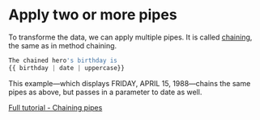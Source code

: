 # Apply two or more pipes

To transforme the data, we can apply multiple pipes. It is called [chaining](https://angular.io/guide/pipes), the same as in method chaining. 

```ts
The chained hero's birthday is
{{ birthday | date | uppercase}}
```
This example—which displays FRIDAY, APRIL 15, 1988—chains the same pipes as above, but passes in a parameter to date as well.

[Full tutorial - Chaining pipes](https://www.packtpub.com/mapt/book/web_development/9781785880230/11/ch11lvl1sec67/chaining-pipes)
